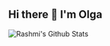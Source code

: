 ## Hi there 👋 I'm Olga

<!--
**olgaDCI/olgaDCI** is a ✨ _special_ ✨ repository because its `README.md` (this file) appears on your GitHub profile.

Here are some ideas to get you started:

- 🔭 I’m currently working on ...
- 🌱 I’m currently learning ...
- 👯 I’m looking to collaborate on ...
- 🤔 I’m looking for help with ...
- 💬 Ask me about ...
- 📫 How to reach me: ...
- 😄 Pronouns: ...
- ⚡ Fun fact: ...
-->
<!--
Currently learning Java at [DCI](https://digitalcareerinstitute.org/). 

-->
![Rashmi's Github Stats](https://github-readme-stats.vercel.app/api?username=olgaDCI&count_private=true&show_icons=true&include_all_commits=true)
<!-- [Top Langs](https://github-readme-stats.vercel.app/api/top-langs/?username=olgaDCI&hide=TeX&layout=compact) -->
